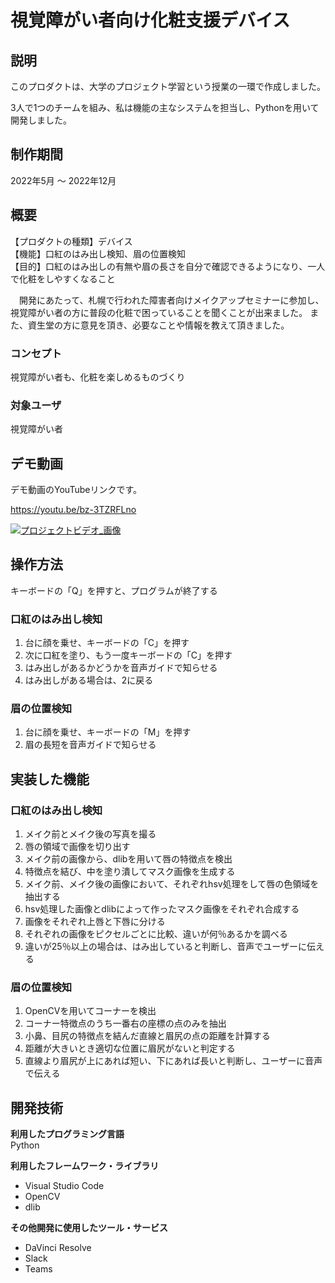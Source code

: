 # 視覚障がい者向け化粧支援デバイス 

## **説明**
このプロダクトは、大学のプロジェクト学習という授業の一環で作成しました。

3人で1つのチームを組み、私は機能の主なシステムを担当し、Pythonを用いて開発しました。

## **制作期間**
2022年5月 ～ 2022年12月

## **概要**  
【プロダクトの種類】デバイス   
【機能】口紅のはみ出し検知、眉の位置検知  
【目的】口紅のはみ出しの有無や眉の長さを自分で確認できるようになり、一人で化粧をしやすくなること

　開発にあたって、札幌で行われた障害者向けメイクアップセミナーに参加し、視覚障がい者の方に普段の化粧で困っていることを聞くことが出来ました。
 また、資生堂の方に意見を頂き、必要なことや情報を教えて頂きました。

### **コンセプト**  
視覚障がい者も、化粧を楽しめるものづくり

### **対象ユーザ**  
視覚障がい者

## **デモ動画**
デモ動画のYouTubeリンクです。

https://youtu.be/bz-3TZRFLno

[![プロジェクトビデオ_画像](https://user-images.githubusercontent.com/64635773/225652648-9eccc8cb-8c53-41bc-80d5-f9209186f839.jpg)](https://youtu.be/bz-3TZRFLno)


## **操作方法**  
キーボードの「Q」を押すと、プログラムが終了する
### **口紅のはみ出し検知**
1. 台に顔を乗せ、キーボードの「C」を押す  
2. 次に口紅を塗り、もう一度キーボードの「C」を押す   
3. はみ出しがあるかどうかを音声ガイドで知らせる   
4. はみ出しがある場合は、2に戻る

### **眉の位置検知**
1. 台に顔を乗せ、キーボードの「M」を押す    
2. 眉の長短を音声ガイドで知らせる   

## **実装した機能**
### **口紅のはみ出し検知**
1. メイク前とメイク後の写真を撮る  
2. 唇の領域で画像を切り出す  
3. メイク前の画像から、dlibを用いて唇の特徴点を検出  
4. 特徴点を結び、中を塗り潰してマスク画像を生成する  
5. メイク前、メイク後の画像において、それぞれhsv処理をして唇の色領域を抽出する  
6. hsv処理した画像とdlibによって作ったマスク画像をそれぞれ合成する  
7. 画像をそれぞれ上唇と下唇に分ける   
8. それぞれの画像をピクセルごとに比較、違いが何％あるかを調べる  
9. 違いが25％以上の場合は、はみ出していると判断し、音声でユーザーに伝える

### **眉の位置検知**
1. OpenCVを用いてコーナーを検出  
2. コーナー特徴点のうち一番右の座標の点のみを抽出  
3. 小鼻、目尻の特徴点を結んだ直線と眉尻の点の距離を計算する  
4. 距離が大きいとき適切な位置に眉尻がないと判定する  
5. 直線より眉尻が上にあれば短い、下にあれば長いと判断し、ユーザーに音声で伝える

## 開発技術 

**利用したプログラミング言語**  
Python

**利用したフレームワーク・ライブラリ**  
* Visual Studio Code
* OpenCV
* dlib

**その他開発に使用したツール・サービス**  
* DaVinci Resolve 
* Slack 
* Teams 
